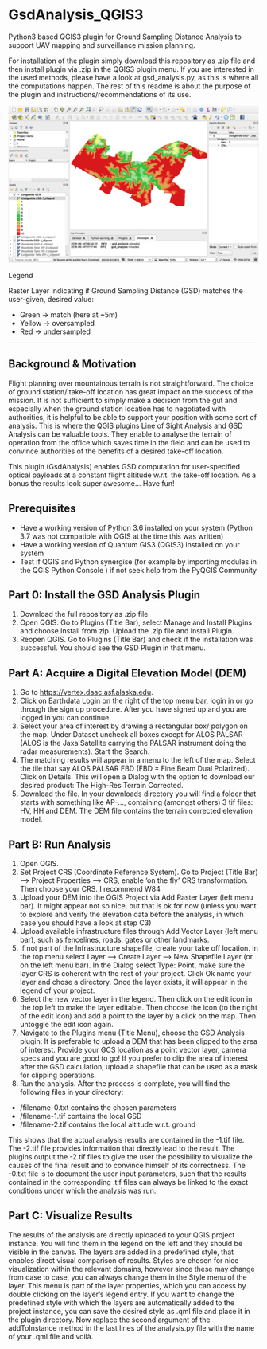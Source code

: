 # GsdAnalysis_QGIS3
Python3 based QGIS3 plugin for Ground Sampling Distance Analysis to support UAV mapping and surveillance mission planning.

For installation of the plugin simply download this repository as .zip file and then install plugin via .zip in the QGIS3 plugin menu. 
If you are interested in the used methods, please have a look at gsd_analysis.py, as this is where all the computations happen.
The rest of this readme is about the purpose of the plugin and instructions/recommendations of its use. 


![alt text](https://raw.githubusercontent.com/jo11he/GsdAnalysis_QGIS3/master/Readme_image.png)


Legend

Raster Layer indicating if Ground Sampling Distance (GSD) matches the user-given, desired value: 
- Green -> match (here at ~5m)
- Yellow -> oversampled
- Red -> undersampled

- - - - - - - - - - - - - - - - - - - - - - - - - - - - - - - - -

## Background & Motivation
Flight planning over mountainous terrain is not straightforward. The choice of ground
station/ take-off location has great impact on the success of the mission. It is not sufficient
to simply make a decision from the gut and especially when the ground station location has
to negotiated with authorities, it is helpful to be able to support your position with some
sort of analysis. This is where the QGIS plugins Line of Sight Analysis and GSD Analysis can
be valuable tools. They enable to analyse the terrain of operation from the office which
saves time in the field and can be used to convince authorities of the benefits of a desired
take-off location. 

This plugin (GsdAnalysis) enables GSD computation for user-specified optical payloads at a constant flight altitude w.r.t. the take-off location.
As a bonus the results look super awesome… Have fun!

## Prerequisites
- Have a working version of Python 3.6 installed on your system (Python 3.7 was not
compatible with QGIS at the time this was written)
- Have a working version of Quantum GIS3 (QGIS3) installed on your system
- Test if QGIS and Python synergise (for example by importing modules in the QGIS
Python Console ) if not seek help from the PyQGIS Community

## Part 0: Install the GSD Analysis Plugin
1. Download the full repository as .zip file
2. Open QGIS. Go to Plugins (Title Bar), select Manage and Install Plugins and choose
Install from zip. Upload the .zip file and Install Plugin.
3. Reopen QGIS. Go to Plugins (Title Bar) and check if the installation was successful.
You should see the GSD Plugin in that menu.

## Part A: Acquire a Digital Elevation Model (DEM)
1. Go to https://vertex.daac.asf.alaska.edu.
2. Click on Earthdata Login on the right of the top menu bar, login in or go through the
sign up procedure. After you have signed up and you are logged in you can continue.
3. Select your area of interest by drawing a rectangular box/ polygon on the map.
Under Dataset uncheck all boxes except for ALOS PALSAR (ALOS is the Jaxa Satellite
carrying the PALSAR instrument doing the radar measurements). Start the Search.
4. The matching results will appear in a menu to the left of the map. Select the tile that
say ALOS PALSAR FBD (FBD = Fine Beam Dual Polarized).
Click on Details. This will open a Dialog with the option to download our desired product:
The High-Res Terrain Corrected.
5. Download the file. In your downloads directory you will find a folder that starts with
something like AP-…, containing (amongst others) 3 tif files: HV, HH and DEM.
The DEM file contains the terrain corrected elevation model.

## Part B: Run Analysis
1. Open QGIS.
2. Set Project CRS (Coordinate Reference System). Go to Project (Title Bar) --&gt; Project
Properties --&gt; CRS, enable ‘on the fly’ CRS transformation. Then choose your CRS. I
recommend W84
3. Upload your DEM into the QGIS Project via Add Raster Layer (left menu bar). It
might appear not so nice, but that is ok for now (unless you want to explore and
verify the elevation data before the analysis, in which case you should have a look at
step C3)
4. Upload available infrastructure files through Add Vector Layer (left menu bar),
such as fencelines, roads, gates or other landmarks.
5. If not part of the Infrastructure shapefile, create your take off location. In the top
menu select Layer --&gt; Create Layer --&gt; New Shapefile Layer (or on the left menu
bar).
In the Dialog select Type: Point, make sure the layer CRS is coherent with the rest of
your project. Click Ok name your layer and chose a directory. Once the layer exists, it
will appear in the legend of your project.
6. Select the new vector layer in the legend. Then click on the edit icon in the top
left to make the layer editable. Then choose the icon (to the right of the edit icon)
and add a point to the layer by a click on the map. Then untoggle the edit icon again.
7. Navigate to the Plugins menu (Title Menu), choose the GSD Analysis plugin:
It is preferable to upload a DEM that has been clipped to the area of interest. Provide your GCS
location as a point vector layer, camera specs and you are good to go! If you prefer to clip 
the area of interest after the GSD calculation, upload a shapefile that can be used as a mask for clipping operations.
8. Run the analysis. After the process is complete, you will find the following files in
your directory:

- /filename-0.txt contains the chosen parameters
- /filename-1.tif contains the local GSD
- /filename-2.tif contains the local altitude w.r.t. ground
 
This shows that the actual analysis results are contained in the -1.tif file. The -2.tif file
provides information that directly lead to the result. The plugins output the -2.tif
files to give the user the possibility to visualize the causes of the final result and to
convince himself of its correctness.
The -0.txt file is to document the user input parameters, such that the results
contained in the corresponding .tif files can always be linked to the exact conditions
under which the analysis was run.


## Part C: Visualize Results

The results of the analysis are directly uploaded to your QGIS project instance. You will find
them in the legend on the left and they should be visible in the canvas.
The layers are added in a predefined style, that enables direct visual comparison of results.
Styles are chosen for nice visualization within the relevant domains, however since these
may change from case to case, you can always change them in the Style menu of the layer.
This menu is part of the layer properties, which you can access by double clicking on the
layer’s legend entry.
If you want to change the predefined style with which the layers are automatically added to
the project instance, you can save the desired style as .qml file and place it in the plugin
directory. Now replace the second argument of the addToInstance method in the last lines
of the analysis.py file with the name of your .qml file and voilà.
